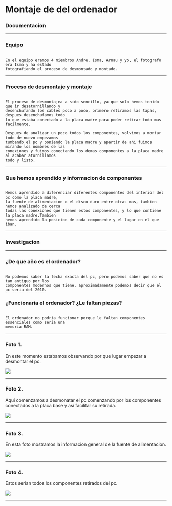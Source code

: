 
# Montaje de del ordenador

### Documentacion

---

### Equipo

```

En el equipo eramos 4 miembros Andre, Isma, Arnau y yo, el fotografo era Isma y ha estado 
fotografiando el proceso de desmontado y montado.

```

---

### Proceso de desmontaje y montaje

```

El proceso de desmontajea a sido sencillo, ya que solo hemos tenido que ir desatornillando y
desenchufando los cables poco a poco, primero retiramos las tapas, despues desenchufamos todo
lo que estaba conectado a la placa madre para poder retirar todo mas facilmente.

Despues de analizar un poco todos los componentes, volvimos a montar todo de nuevo empezamos
tumbando el pc y poniendo la placa madre y apartir de ahi fuimos mirando los nombres de las
conexiones y fuimos conectando los demas componentes a la placa madre al acabar atornillamos
todo y listo.

```

---

### Que hemos aprendido y informacion de componentes

```

Hemos aprendido a diferenciar diferentes componentes del interior del pc como la placa madre,
la fuente de alimentacion o el disco duro entre otras mas, tambien hemos analizado de cerca
todas las conexiones que tienen estos componentes, y lo que contiene la placa madre.Tambien
hemos aprendido la posicion de cada componente y el lugar en el que iban.

```

---

### Investigacion

---

### ¿De que año es el ordenador?

```

No podemos saber la fecha exacta del pc, pero podemos saber que no es tan antiguo por los
componentes modernos que tiene, aproximadamente podemos decir que el pc seria del 2010.

```

### ¿Funcionaria el ordenador? ¿Le faltan piezas?

```

El ordenador no podria funcionar porque le faltan componentes essenciales como seria una
memoria RAM.

```

---

### Foto 1.

En este momento estabamos observando por que lugar empezar a desmontar el pc.

![](https://raw.githubusercontent.com/Baultek/1-Trimestre/main/montaje%20ordenadores/IMG_20211005_092041_798.jpg)

---

### Foto 2.

Aqui comenzamos a desmonatar el pc comenzando por los componentes conectados a la placa base y
asi facilitar su retirada.

![](https://raw.githubusercontent.com/Baultek/1-Trimestre/main/montaje%20ordenadores/IMG_20211005_092051_348.jpg)

---

### Foto 3.

En esta foto mostramos la informacion general de la fuente de alimentacion.

![](https://raw.githubusercontent.com/Baultek/1-Trimestre/main/montaje%20ordenadores/IMG_20211005_092053_615.jpg)

---

### Foto 4.

Estos serian todos los componentes retirados del pc.

![](https://raw.githubusercontent.com/Baultek/1-Trimestre/main/montaje%20ordenadores/IMG_20211005_092114_668.jpg)

---
